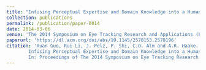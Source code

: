 ```yaml
---
title: "Infusing Perceptual Expertise and Domain Knowledge into a Human-Centered Image Retrieval System: A Prototype Application"
collection: publications
permalink: /publication/paper-0014
date: 2014-03-06
venue: 'The 2014 Symposium on Eye Tracking Research and Applications (ETRA 2014)'
paperurl: 'https://dl.acm.org/doi/abs/10.1145/2578153.2578196'
citation: 'Xuan Guo, Rui Li, J. Pelz, P. Shi, C.O. Alm and A.R. Haake.
        Infusing Perceptual Expertise and Domain Knowledge into a Human-Centered Image Retrieval System: A Prototype Application.
        In: Proceedings of The 2014 Symposium on Eye Tracking Research and Applications (ETRA 2014), 275--278, March 2014.'
---
```

